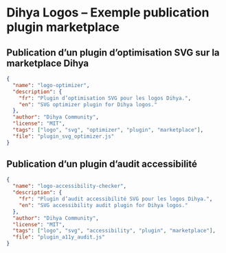 # Dihya Logos – Exemple publication plugin marketplace

## Publication d’un plugin d’optimisation SVG sur la marketplace Dihya
```json
{
  "name": "logo-optimizer",
  "description": {
    "fr": "Plugin d’optimisation SVG pour les logos Dihya.",
    "en": "SVG optimizer plugin for Dihya logos."
  },
  "author": "Dihya Community",
  "license": "MIT",
  "tags": ["logo", "svg", "optimizer", "plugin", "marketplace"],
  "file": "plugin_svg_optimizer.js"
}
```

## Publication d’un plugin d’audit accessibilité
```json
{
  "name": "logo-accessibility-checker",
  "description": {
    "fr": "Plugin d’audit accessibilité SVG pour les logos Dihya.",
    "en": "SVG accessibility audit plugin for Dihya logos."
  },
  "author": "Dihya Community",
  "license": "MIT",
  "tags": ["logo", "svg", "accessibility", "plugin", "marketplace"],
  "file": "plugin_a11y_audit.js"
}
```

